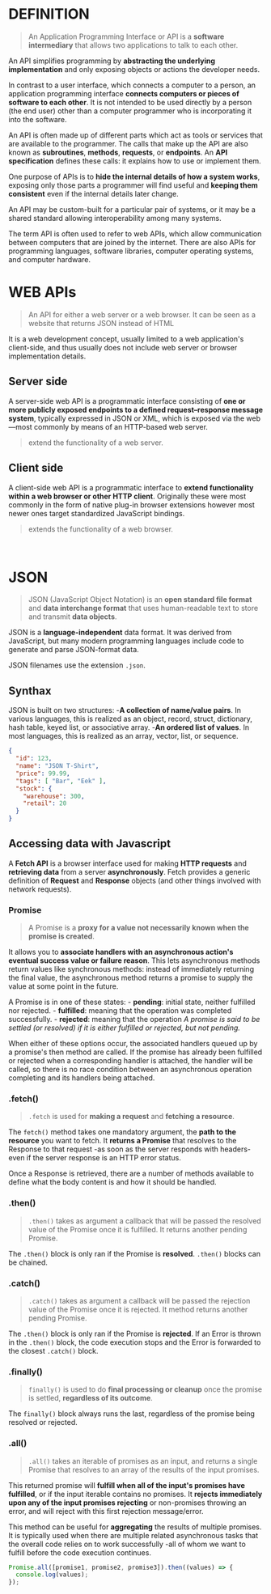 
# DEFINITION

>  An Application Programming Interface or API is a **software intermediary** that allows two applications to talk to each other.

An API simplifies programming by **abstracting the underlying implementation** and only exposing objects or actions the developer needs.

In contrast to a user interface, which connects a computer to a person, an application programming interface **connects computers or pieces of software to each other**. It is not intended to be used directly by a person (the end user) other than a computer programmer who is incorporating it into the software.

An API is often made up of different parts which act as tools or services that are available to the programmer. The calls that make up the API are also known as **subroutines**, **methods**, **requests**, or **endpoints**. An **API specification** defines these calls: it explains how to use or implement them.

One purpose of APIs is to **hide the internal details of how a system works**, exposing only those parts a programmer will find useful and **keeping them consistent** even if the internal details later change.

An API may be custom-built for a particular pair of systems, or it may be a shared standard allowing interoperability among many systems.

The term API is often used to refer to web APIs, which allow communication between computers that are joined by the internet. There are also APIs for programming languages, software libraries, computer operating systems, and computer hardware.
<br />

# WEB APIs

> An API for either a web server or a web browser. It can be seen as a website that returns JSON instead of HTML

It is a web development concept, usually limited to a web application's client-side, and thus usually does not include web server or browser implementation details.

## Server side
A server-side web API is a programmatic interface consisting of **one or more publicly exposed endpoints to a defined request–response message system**, typically expressed in JSON or XML, which is exposed via the web —most commonly by means of an HTTP-based web server.

> extend the functionality of a web server.

## Client side
A client-side web API is a programmatic interface to **extend functionality within a web browser or other HTTP client**. Originally these were most commonly in the form of native plug-in browser extensions however most newer ones target standardized JavaScript bindings.

> extends the functionality of a web browser.
<br />

# JSON

> JSON (JavaScript Object Notation) is an **open standard file format** and **data interchange format** that uses human-readable text to store and transmit **data objects**.

JSON is a **language-independent** data format. It was derived from JavaScript, but many modern programming languages include code to generate and parse JSON-format data.

JSON filenames use the extension ```.json```.

## Synthax

JSON is built on two structures:
	-**A collection of name/value pairs**. In various languages, this is realized as an object, record, struct, dictionary, hash table, keyed list, or associative array.
	-**An ordered list of values**. In most languages, this is realized as an array, vector, list, or sequence.


``` json
{
  "id": 123,
  "name": "JSON T-Shirt",
  "price": 99.99,
  "tags": [ "Bar", "Eek" ],
  "stock": {
    "warehouse": 300,
    "retail": 20
  }
}
```

## Accessing data with Javascript

A **Fetch API** is a browser interface used for making **HTTP requests** and **retrieving data** from a server **asynchronously**.
Fetch provides a generic definition of **Request** and **Response** objects (and other things involved with network requests).

### Promise

> A Promise is a **proxy for a value not necessarily known when the promise is created**.

It allows you to **associate handlers with an asynchronous action's eventual success value or failure reason**. This lets asynchronous methods return values like synchronous methods: instead of immediately returning the final value, the asynchronous method returns a promise to supply the value at some point in the future.

A Promise is in one of these states:
	- **pending**: initial state, neither fulfilled nor rejected.
	- **fulfilled**: meaning that the operation was completed successfully.
	- **rejected**: meaning that the operation
*A promise is said to be settled (or resolved) if it is either fulfilled or rejected, but not pending.*

 When either of these options occur, the associated handlers queued up by a promise's then method are called. If the promise has already been fulfilled or rejected when a corresponding handler is attached, the handler will be called, so there is no race condition between an asynchronous operation completing and its handlers being attached.

### .fetch()

> ```.fetch``` is used for **making a request** and **fetching a resource**.

The ```fetch()``` method takes one mandatory argument, the **path to the resource** you want to fetch.
It **returns a Promise** that resolves to the Response to that request -as soon as the server responds with headers- even if the server response is an HTTP error status.

Once a Response is retrieved, there are a number of methods available to define what the body content is and how it should be handled.

### .then()

>  ```.then()``` takes as argument a callback that will be passed the resolved value of the Promise once it is fulfilled. It returns another pending Promise.

The ```.then()``` block is only ran if the Promise is **resolved**. 
```.then()``` blocks can be chained.

### .catch()

>  ```.catch()``` takes as argument a callback will be passed the rejection value of the Promise once it is rejected. It method returns another pending Promise.

The ```.then()``` block is only ran if the Promise is **rejected**. 
If an Error is thrown in the ```.then()``` block, the code execution stops and the Error is forwarded to the closest ```.catch()``` block.

### .finally()

> ```finally()``` is used to do **final processing or cleanup** once the promise is settled, **regardless of its outcome**.

The ```finally()``` block always runs the last, regardless of the promise being resolved or rejected.


### .all()

> ```.all()```  takes an iterable of promises as an input, and returns a single Promise that resolves to an array of the results of the input promises.

This returned promise will **fulfill when all of the input's promises have fulfilled**, or if the input iterable contains no promises.
It **rejects immediately upon any of the input promises rejecting** or non-promises throwing an error, and will reject with this first rejection message/error. 

This method can be useful for **aggregating** the results of multiple promises. It is typically used when there are multiple related asynchronous tasks that the overall code relies on to work successfully -all of whom we want to fulfill before the code execution continues. 

``` javascript
Promise.all([promise1, promise2, promise3]).then((values) => {
  console.log(values);
});
```


